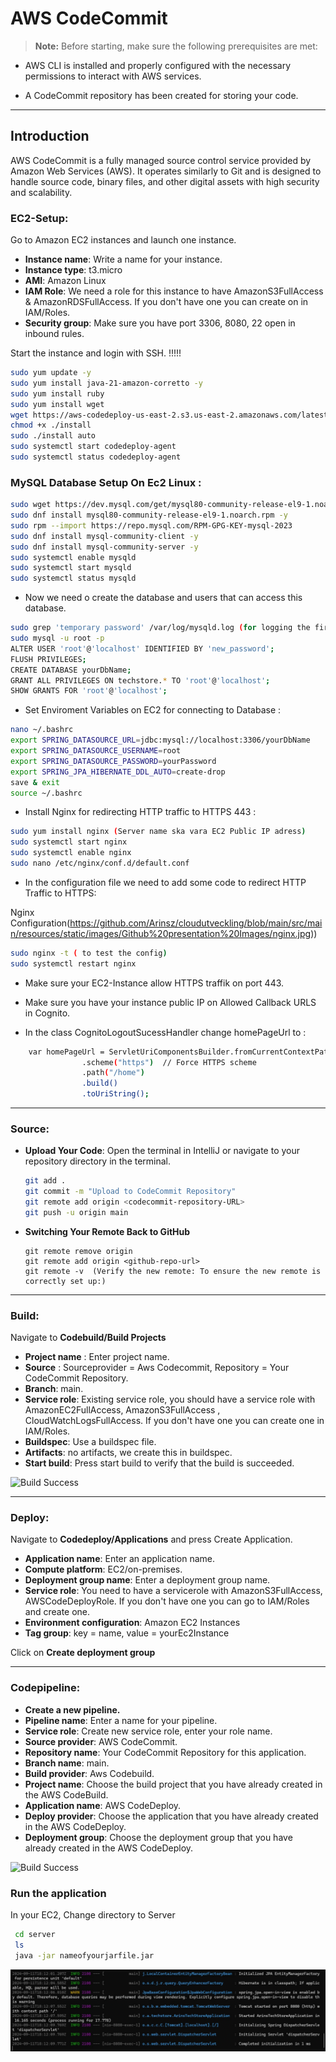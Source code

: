 # AWS CodeCommit
> **Note:** Before starting, make sure the following prerequisites are met:

* AWS CLI is installed and properly configured with the necessary permissions to interact with AWS services.

* A CodeCommit repository has been created for storing your code.



---
## Introduction

AWS CodeCommit is a fully managed source control service provided by Amazon Web Services (AWS). It operates similarly to Git and is designed to handle source code, binary files, and other digital assets with high security and scalability.



### EC2-Setup:

Go to Amazon EC2 instances and launch one instance.

* **Instance name**: Write a name for your instance.
* **Instance type**: t3.micro
* **AMI**: Amazon Linux
* **IAM Role**: We need a role for this instance to have AmazonS3FullAccess & AmazonRDSFullAccess. If you don't have one you can create on in IAM/Roles.
* **Security group**: Make sure you have port 3306, 8080, 22 open in inbound rules.

Start the instance and login with SSH. !!!!!

   ```bash
   sudo yum update -y
   sudo yum install java-21-amazon-corretto -y
   sudo yum install ruby
   sudo yum install wget
   wget https://aws-codedeploy-us-east-2.s3.us-east-2.amazonaws.com/latest/install
   chmod +x ./install
   sudo ./install auto
   sudo systemctl start codedeploy-agent
   sudo systemctl status codedeploy-agent
   ```



### MySQL Database Setup On Ec2 Linux :

  ```bash
  sudo wget https://dev.mysql.com/get/mysql80-community-release-el9-1.noarch.rpm 
  sudo dnf install mysql80-community-release-el9-1.noarch.rpm -y
  sudo rpm --import https://repo.mysql.com/RPM-GPG-KEY-mysql-2023
  sudo dnf install mysql-community-client -y
  sudo dnf install mysql-community-server -y
  sudo systemctl enable mysqld
  sudo systemctl start mysqld
  sudo systemctl status mysqld
   ```

* Now we need o create the database and users that can access this database.
 ```bash
sudo grep 'temporary password' /var/log/mysqld.log (for logging the first time)
sudo mysql -u root -p 
ALTER USER 'root'@'localhost' IDENTIFIED BY 'new_password'; 
FLUSH PRIVILEGES;
CREATE DATABASE yourDbName;
GRANT ALL PRIVILEGES ON techstore.* TO 'root'@'localhost';
SHOW GRANTS FOR 'root'@'localhost';
   ```


* Set Enviroment Variables on EC2 for connecting to Database :
 ```bash
nano ~/.bashrc
export SPRING_DATASOURCE_URL=jdbc:mysql://localhost:3306/yourDbName
export SPRING_DATASOURCE_USERNAME=root
export SPRING_DATASOURCE_PASSWORD=yourPassword
export SPRING_JPA_HIBERNATE_DDL_AUTO=create-drop
save & exit
source ~/.bashrc
   ```

* Install Nginx for redirecting HTTP traffic to HTTPS 443 :

 ```bash
sudo yum install nginx (Server name ska vara EC2 Public IP adress)
sudo systemctl start nginx
sudo systemctl enable nginx
sudo nano /etc/nginx/conf.d/default.conf
 ```

* In the configuration file we need to add some code to redirect HTTP Traffic to HTTPS:

Nginx Configuration(https://github.com/Arinsz/cloudutveckling/blob/main/src/main/resources/static/images/Github%20presentation%20Images/nginx.jpg))



 ```bash
sudo nginx -t ( to test the config)
sudo systemctl restart nginx
 ```
* Make sure your EC2-Instance allow HTTPS traffik on port 443.

* Make sure you have your instance public IP on Allowed Callback URLS in Cognito.

* In the class CognitoLogoutSucessHandler change homePageUrl to :     


```bash
    var homePageUrl = ServletUriComponentsBuilder.fromCurrentContextPath()
                .scheme("https")  // Force HTTPS scheme
                .path("/home")
                .build()
                .toUriString();

```



---
### Source:

- **Upload Your Code**: Open the terminal in IntelliJ or navigate to your repository directory in the terminal.

   ```bash
   git add .
   git commit -m "Upload to CodeCommit Repository"
   git remote add origin <codecommit-repository-URL>
   git push -u origin main
  
- **Switching Your Remote Back to GitHub**

   ```
   git remote remove origin
   git remote add origin <github-repo-url>
   git remote -v  (Verify the new remote: To ensure the new remote is correctly set up:)
   ```


---
### Build:

Navigate to **Codebuild/Build Projects**

- **Project name** : Enter project name.
- **Source** : Sourceprovider = Aws Codecommit, Repository = Your CodeCommit Repository.
- **Branch**: main.
- **Service role**: Existing service role, you should have a service role with AmazonEC2FullAccess, AmazonS3FullAccess , CloudWatchLogsFullAccess. If you don't have one you can create one in IAM/Roles.
- **Buildspec**: Use a buildspec file.
- **Artifacts**: no artifacts, we create this in buildspec.
- **Start build**: Press start build to verify that the build is succeeded. 


![Build Success](https://github.com/Arinsz/cloudutveckling/blob/main/src/main/resources/static/images/Github%20presentation%20Images/BuildSuccess.jpg)

---
### Deploy:

Navigate to **Codedeploy/Applications** and press Create Application.

* **Application name**:  Enter an application name.
* **Compute platform**: EC2/on-premises.
* **Deployment group name**: Enter a deployment group name.
* **Service role**: You need to have a servicerole with AmazonS3FullAccess, AWSCodeDeployRole. If you don't have one you can go to IAM/Roles and create one.
* **Environment configuration**: Amazon EC2 Instances
* **Tag group**: key = name, value = yourEc2Instance

Click on  **Create deployment group** 

---

### Codepipeline:

* **Create a new  pipeline.**
* **Pipeline name**: Enter a name for your pipeline.
* **Service role**: Create new service role, enter your role name.
* **Source provider**:  AWS CodeCommit.
* **Repository name**:  Your CodeCommit Repository for this application.
* **Branch name**:  main.
* **Build provider**:  Aws Codebuild.
* **Project name**:  Choose the build project that you have already created in the AWS CodeBuild.
* **Application name**: AWS CodeDeploy.
* **Deploy provider**: Choose the application that you have already created in the AWS CodeDeploy.
* **Deployment group**: Choose the deployment group that you have already created in the AWS CodeDeploy.

![Build Success](https://github.com/Arinsz/cloudutveckling/blob/main/src/main/resources/static/images/Github%20presentation%20Images/Deploy.jpg)


### Run the application 

In your EC2, Change directory to Server 

```bash
 cd server
 ls
 java -jar nameofyourjarfile.jar 
```

![EC2](https://github.com/Arinsz/cloudutveckling/blob/main/src/main/resources/static/images/Github%20presentation%20Images/ec2.jpg)